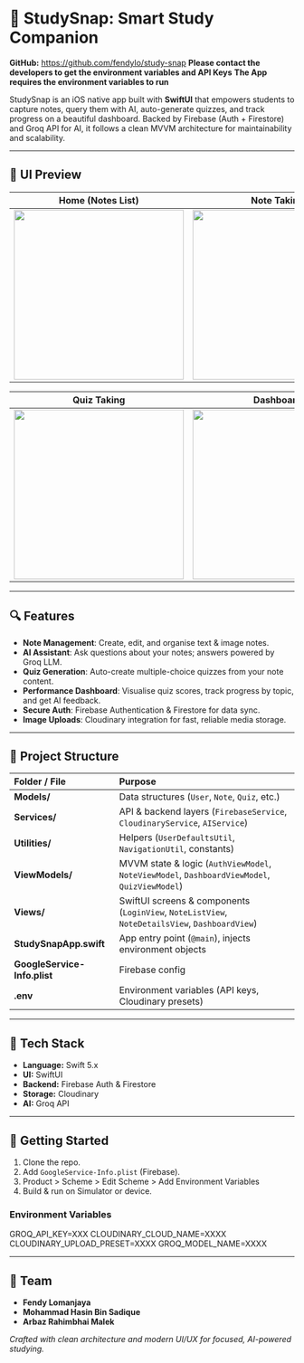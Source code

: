 # 📘 StudySnap: Smart Study Companion

**GitHub:** https://github.com/fendylo/study-snap
**Please contact the developers to get the environment variables and API Keys**
**The App requires the environment variables to run**

StudySnap is an iOS native app built with **SwiftUI** that empowers students to capture notes, query them with AI, auto-generate quizzes, and track progress on a beautiful dashboard. Backed by Firebase (Auth + Firestore) and Groq API for AI, it follows a clean MVVM architecture for maintainability and scalability.

---

## 🎨 UI Preview

| **Home (Notes List)** | **Note Taking** |
| :-: | :-: |
| <img src="https://res.cloudinary.com/promptvisionai/image/upload/v1747098452/Screenshot_2025-05-13_at_11.03.51_am_jzdahf.png" width="300"/> | <img src="https://res.cloudinary.com/promptvisionai/image/upload/v1747099002/Screenshot_2025-05-13_at_11.16.10_am_wc9s6c.png" width="300"/> |

| **Quiz Taking** | **Dashboard** |
| :-: | :-: |
| <img src="https://res.cloudinary.com/promptvisionai/image/upload/v1747098451/Screenshot_2025-05-13_at_11.04.25_am_re9n1n.png" width="300"/> | <img src="https://res.cloudinary.com/promptvisionai/image/upload/v1747098452/Screenshot_2025-05-13_at_11.04.55_am_xobo7m.png" width="300"/> |

---

## 🔍 Features

- **Note Management**: Create, edit, and organise text & image notes.  
- **AI Assistant**: Ask questions about your notes; answers powered by Groq LLM.  
- **Quiz Generation**: Auto-create multiple-choice quizzes from your note content.  
- **Performance Dashboard**: Visualise quiz scores, track progress by topic, and get AI feedback.  
- **Secure Auth**: Firebase Authentication & Firestore for data sync.  
- **Image Uploads**: Cloudinary integration for fast, reliable media storage.

---

## 📁 Project Structure

| Folder / File                | Purpose                                                                                          |
| :--------------------------- | :----------------------------------------------------------------------------------------------- |
| **Models/**                  | Data structures (`User`, `Note`, `Quiz`, etc.)                                                   |
| **Services/**                | API & backend layers (`FirebaseService`, `CloudinaryService`, `AIService`)                      |
| **Utilities/**               | Helpers (`UserDefaultsUtil`, `NavigationUtil`, constants)                                       |
| **ViewModels/**              | MVVM state & logic (`AuthViewModel`, `NoteViewModel`, `DashboardViewModel`, `QuizViewModel`)    |
| **Views/**                   | SwiftUI screens & components (`LoginView`, `NoteListView`, `NoteDetailsView`, `DashboardView`) |
| **StudySnapApp.swift**       | App entry point (`@main`), injects environment objects                                         |
| **GoogleService-Info.plist** | Firebase config                                                                                |
| **.env**                     | Environment variables (API keys, Cloudinary presets)                                            |

---

## 🧰 Tech Stack

- **Language:** Swift 5.x  
- **UI:** SwiftUI  
- **Backend:** Firebase Auth & Firestore  
- **Storage:** Cloudinary  
- **AI:** Groq API  

---

## 🚀 Getting Started

1. Clone the repo.  
2. Add `GoogleService-Info.plist` (Firebase).  
3. Product > Scheme > Edit Scheme > Add Environment Variables
4. Build & run on Simulator or device.

### Environment Variables
GROQ_API_KEY=XXX
CLOUDINARY_CLOUD_NAME=XXXX
CLOUDINARY_UPLOAD_PRESET=XXXX
GROQ_MODEL_NAME=XXXX

---

## 👥 Team

- **Fendy Lomanjaya**  
- **Mohammad Hasin Bin Sadique**  
- **Arbaz Rahimbhai Malek**

*Crafted with clean architecture and modern UI/UX for focused, AI-powered studying.*  
